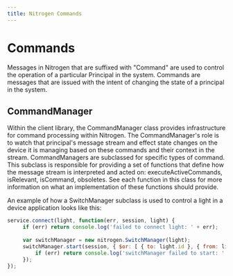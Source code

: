 ```yaml
---
title: Nitrogen Commands
---
```


# Commands

Messages in Nitrogen that are suffixed with "Command" are used to control the operation of a particular Principal in the system. Commands are messages that are issued with the intent of changing the state of a principal in the system.

## CommandManager

Within the client library, the CommandManager class provides infrastructure for command processing within Nitrogen. The CommandManager's role is to watch that principal's message stream and effect state changes on the device it is managing based on these commands and their context in the stream. CommandManagers are subclassed for specific types of command. This subclass is responsible for providing a set of functions that define how the message stream is interpreted and acted on: executeActiveCommands, isRelevant, isCommand, obsoletes. See each function in this class for more information on what an implementation of these functions should provide.
 
An example of how a SwitchManager subclass is used to control a light in a device application looks like this:

```javascript
service.connect(light, function(err, session, light) {
     if (err) return console.log('failed to connect light: ' + err);
 
     var switchManager = new nitrogen.SwitchManager(light);
     switchManager.start(session, { $or: [ { to: light.id }, { from: light.id } ] }, function(err) {
         if (err) return console.log('switchManager failed to start: ' + err);
     });
});
```